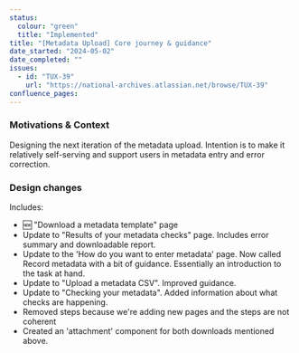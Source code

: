 ```yaml
---
status:
  colour: "green"
  title: "Implemented"
title: "[Metadata Upload] Core journey & guidance"
date_started: "2024-05-02"
date_completed: ""
issues:
  - id: "TUX-39"
    url: "https://national-archives.atlassian.net/browse/TUX-39"
confluence_pages:
---
```


### Motivations & Context

Designing the next iteration of the metadata upload. Intention is to make it relatively self-serving and support users in metadata entry and error correction.

### Design changes

Includes:
- 🆕 "Download a metadata template" page
- Update to "Results of your metadata checks" page. Includes error summary and downloadable report. 
- Update to the 'How do you want to enter metadata' page. Now called Record metadata with a bit of guidance. Essentially an introduction to the task at hand. 
- Update to "Upload a metadata CSV". Improved guidance. 
- Update to "Checking your metadata". Added information about what checks are happening.
- Removed steps because we're adding new pages and the steps are not coherent
- Created an 'attachment' component for both downloads mentioned above.
